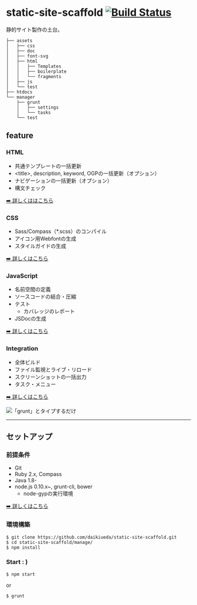 static-site-scaffold [![Build Status](https://travis-ci.org/daikiueda/static-site-scaffold.svg?branch=master)](https://travis-ci.org/daikiueda/static-site-scaffold)
====================

静的サイト製作の土台。

```
├── assets
│   ├── css
│   ├── doc
│   ├── font-svg
│   ├── html
│   │   ├── Templates
│   │   ├── boilerplate
│   │   └── fragments
│   ├── js
│   └── test
├── htdocs
└── manager
    ├── grunt
    │   ├── settings
    │   └── tasks
    └── test
```

## feature

### HTML

* 共通テンプレートの一括更新
* &lt;title&gt;, description, keyword, OGPの一括更新（オプション）
* ナビゲーションの一括更新（オプション）
* 構文チェック

[:arrow_right: 詳しくははこちら](https://github.com/daikiueda/static-site-scaffold/wiki/HTML)

### CSS

* Sass/Compass（*.scss）のコンパイル
* アイコン用Webfontの生成
* スタイルガイドの生成

[:arrow_right: 詳しくはこちら](https://github.com/daikiueda/static-site-scaffold/wiki/CSS)

### JavaScript

* 名前空間の定義
* ソースコードの結合・圧縮
* テスト
  * カバレッジのレポート
* JSDocの生成

[:arrow_right: 詳しくはこちら](https://github.com/daikiueda/static-site-scaffold/wiki/JavaScript)

### Integration

* 全体ビルド
* ファイル監視とライブ・リロード
* スクリーンショットの一括出力
* タスク・メニュー

[:arrow_right: 詳しくはこちら](https://github.com/daikiueda/static-site-scaffold/wiki/Integration)

![「grunt」とタイプするだけ](https://raw.github.com/wiki/daikiueda/static-site-scaffold/images/task_menu_w728.gif)


--------


## セットアップ

### 前提条件

* Git
* Ruby 2.x, Compass
* Java 1.8-
* node.js 0.10.x~, grunt-cli, bower
  * node-gypの実行環境

[:arrow_right: 詳しくはこちら](https://github.com/daikiueda/static-site-scaffold/wiki/Setup)

### 環境構築

```Shell
$ git clone https://github.com/daikiueda/static-site-scaffold.git
$ cd static-site-scaffold/manage/
$ npm install
```

### Start : )

```Shell
$ npm start
```
or
```Shell
$ grunt
```
